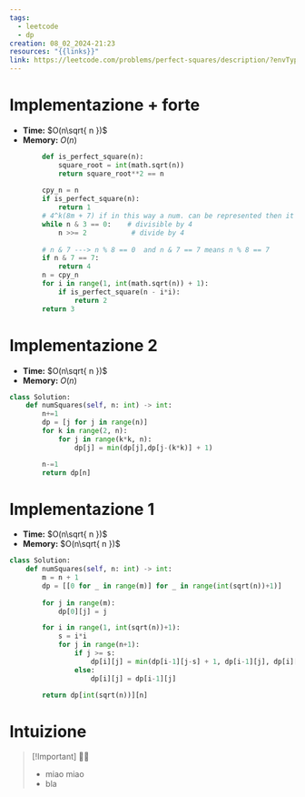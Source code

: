 ```yaml
---
tags:
  - leetcode
  - dp
creation: 08_02_2024-21:23
resources: "{{links}}"
link: https://leetcode.com/problems/perfect-squares/description/?envType=daily-question&envId=2024-02-08
---
```

# Implementazione + forte

- **Time:** $O(n\sqrt{ n })$
- **Memory:** $O(n)$
```python
		def is_perfect_square(n):
            square_root = int(math.sqrt(n))
            return square_root**2 == n
        
        cpy_n = n
        if is_perfect_square(n):
            return 1
        # 4^k(8m + 7) if in this way a num. can be represented then it's a sum of 4 square nums.
        while n & 3 == 0:    # divisible by 4
            n >>= 2           # divide by 4
        
        # n & 7 ---> n % 8 == 0  and n & 7 == 7 means n % 8 == 7
        if n & 7 == 7:       
            return 4
        n = cpy_n
        for i in range(1, int(math.sqrt(n)) + 1):
            if is_perfect_square(n - i*i):
                return 2
        return 3
```
# Implementazione 2

- **Time:** $O(n\sqrt{ n })$
- **Memory:** $O(n)$

```python
class Solution:
    def numSquares(self, n: int) -> int:
		n+=1
        dp = [j for j in range(n)]
        for k in range(2, n):
            for j in range(k*k, n):
                dp[j] = min(dp[j],dp[j-(k*k)] + 1)

        n-=1
        return dp[n]
```
# Implementazione 1

- **Time:** $O(n\sqrt{ n })$
- **Memory:** $O(n\sqrt{ n })$

```python
class Solution:
    def numSquares(self, n: int) -> int:
        m = n + 1
        dp = [[0 for _ in range(m)] for _ in range(int(sqrt(n))+1)]
        
        for j in range(m):
            dp[0][j] = j

        for i in range(1, int(sqrt(n))+1):
            s = i*i
            for j in range(n+1):
                if j >= s:
                    dp[i][j] = min(dp[i-1][j-s] + 1, dp[i-1][j], dp[i][j-s] + 1)
                else:
                    dp[i][j] = dp[i-1][j]

        return dp[int(sqrt(n))][n]
```

# Intuizione
>[!Important] 👨‍💻
> - miao miao
> - bla
